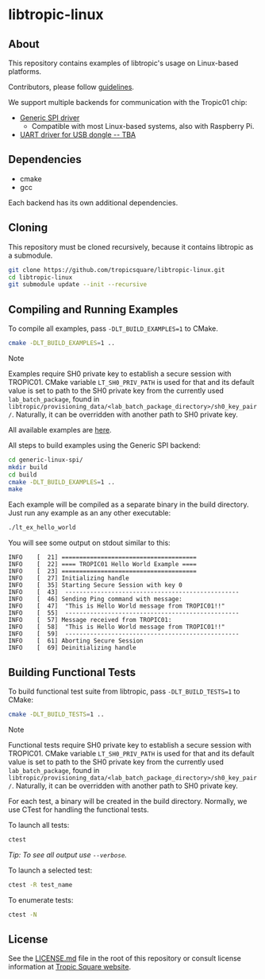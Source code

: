 # libtropic-linux

## About

This repository contains examples of libtropic's usage on Linux-based platforms.

Contributors, please follow [guidelines](https://github.com/tropicsquare/libtropic-stm32/blob/master/CONTRIBUTING.md).

We support multiple backends for communication with the Tropic01 chip:
* [Generic SPI driver](./generic-linux-spi/)
    * Compatible with most Linux-based systems, also with Raspberry Pi.
* [UART driver for USB dongle -- TBA]()

## Dependencies
* cmake
* gcc

Each backend has its own additional dependencies.

## Cloning

This repository must be cloned recursively, because it contains libtropic as a submodule.

```bash
git clone https://github.com/tropicsquare/libtropic-linux.git
cd libtropic-linux
git submodule update --init --recursive
```

## Compiling and Running Examples

To compile all examples, pass `-DLT_BUILD_EXAMPLES=1` to CMake.
```bash
cmake -DLT_BUILD_EXAMPLES=1 ..
```
> [!NOTE]
> Examples require SH0 private key to establish a secure session with TROPIC01. CMake variable `LT_SH0_PRIV_PATH` is used for that and its default value is set to path to the SH0 private key from the currently used `lab_batch_package`, found in `libtropic/provisioning_data/<lab_batch_package_directory>/sh0_key_pair/`. Naturally, it can be overridden with another path to SH0 private key.

All available examples are [here](https://github.com/tropicsquare/libtropic/tree/master/examples).

All steps to build examples using the Generic SPI backend:
```bash
cd generic-linux-spi/
mkdir build
cd build
cmake -DLT_BUILD_EXAMPLES=1 ..
make
```

Each example will be compiled as a separate binary in the build directory. Just run any example as
an any other executable:
```bash
./lt_ex_hello_world
```

You will see some output on stdout similar to this:
```
INFO    [  21] ======================================
INFO    [  22] ==== TROPIC01 Hello World Example ====
INFO    [  23] ======================================
INFO    [  27] Initializing handle
INFO    [  35] Starting Secure Session with key 0
INFO    [  43] 	-------------------------------------------------
INFO    [  46] Sending Ping command with message:
INFO    [  47] 	"This is Hello World message from TROPIC01!!"
INFO    [  55] 	-------------------------------------------------
INFO    [  57] Message received from TROPIC01:
INFO    [  58] 	"This is Hello World message from TROPIC01!!"
INFO    [  59] 	-------------------------------------------------
INFO    [  61] Aborting Secure Session
INFO    [  69] Deinitializing handle
```

## Building Functional Tests
To build functional test suite from libtropic, pass `-DLT_BUILD_TESTS=1` to CMake:
```bash
cmake -DLT_BUILD_TESTS=1 ..
```

> [!NOTE]
> Functional tests require SH0 private key to establish a secure session with TROPIC01. CMake variable `LT_SH0_PRIV_PATH` is used for that and its default value is set to path to the SH0 private key from the currently used `lab_batch_package`, found in `libtropic/provisioning_data/<lab_batch_package_directory>/sh0_key_pair/`. Naturally, it can be overridden with another path to SH0 private key.

For each test, a binary will be created in the build directory. Normally, we use CTest for handling the functional tests.

To launch all tests:
```bash
ctest
```
*Tip: To see all output use `--verbose`.*

To launch a selected test:
```bash
ctest -R test_name
```

To enumerate tests:
```bash
ctest -N
```

## License

See the [LICENSE.md](LICENSE.md) file in the root of this repository or consult license information at [Tropic Square website](https://tropicsquare.com/license).